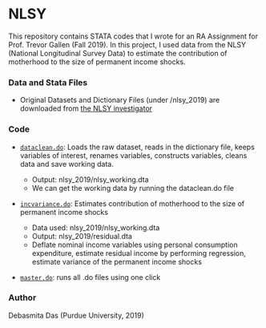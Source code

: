 # NLSY


This repository contains STATA codes that I wrote for an RA Assignment for Prof. Trevor Gallen (Fall 2019). In this project, I used data from the NLSY (National Longitudinal Survey Data) to estimate the contribution of motherhood to the size of permanent income shocks.

### Data and Stata Files
-  Original Datasets and Dictionary Files (under /nlsy_2019) are downloaded from [the NLSY investigator](https://www.nlsinfo.org/investigator/pages/search.jsp?s=NLSY79)

### Code
* [`dataclean.do`](https://github.com/debasmita-das-econ/NLSY/blob/main/dataclean.do): Loads the raw dataset, reads in the dictionary file, keeps variables of interest, renames variables, constructs variables, cleans data and save working data.
    * Output: nlsy_2019/nlsy_working.dta
    * We can get the working data by running the dataclean.do file

* [`incvariance.do`](https://github.com/debasmita-das-econ/NLSY/blob/main/incvariance.do): Estimates contribution of motherhood to the size of permanent income shocks
    * Data used: nlsy_2019/nlsy_working.dta 
    * Output: nlsy_2019/residual.dta
    * Deflate nominal income variables using personal consumption expenditure, estimate residual income by performing regression, estimate variance of the permanent income shocks  
* [`master.do`](https://github.com/debasmita-das-econ/NLSY/blob/main/master.do): runs all .do files using one click

### Author
Debasmita Das (Purdue University, 2019)
